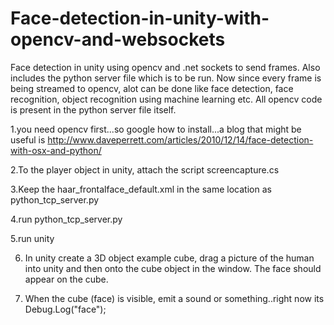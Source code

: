 # Face-detection-in-unity-with-opencv-and-websockets
Face detection in unity using opencv and .net sockets to send frames. Also includes the python server file which is to be run.
Now since every frame is being streamed to opencv, alot can be done like face detection, face recognition, object recognition using machine learning etc.
All opencv code is present in the python server file itself.


1.you need opencv first...so google how to install...a blog that might be useful is 
http://www.daveperrett.com/articles/2010/12/14/face-detection-with-osx-and-python/

2.To the player object in unity, attach the script screencapture.cs

3.Keep the haar_frontalface_default.xml in the same location as python_tcp_server.py

4.run python_tcp_server.py

5.run unity

6. In unity create a 3D object example cube, drag a picture of the human into unity and then onto the cube object in the window. The face should appear on the cube.

7. When the cube (face) is visible, emit a sound or something..right now its Debug.Log("face");
